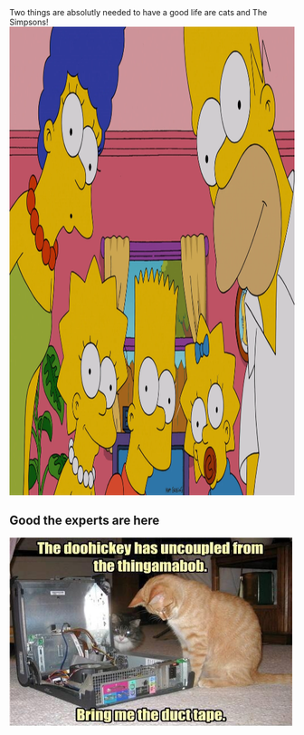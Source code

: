 
<html>
<body>
  Two things are absolutly needed to have a good life are cats and The Simpsons!
  
  <img src="simpsons look.webp" alt="The Simpsons love" width="2048" height="827">

<h2>Good the experts are here</h2>
<img src="tech cat.jpg" alt="kitty help" width="500" height="333">

</body>
</html>
